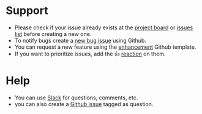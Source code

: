 
# Support

* Please check if your issue already exists at the [project board] or [issues list] before creating
  a new one.
* To notify bugs create a [new bug issue] using Github.
* You can request a new feature using the [enhancement] Github template.
* If you want to prioritize issues, add the :+1: [reaction] on them.

[new bug issue]: https://github.com/hexagonkt/hexagon/issues/new?template=bug.md
[enhancement]: https://github.com/hexagonkt/hexagon/issues/new?template=enhancement.md
[reaction]: https://github.com/blog/2119-add-reactions-to-pull-requests-issues-and-comments

[project board]: https://github.com/hexagonkt/hexagon/projects/1
[issues list]: https://github.com/hexagonkt/hexagon/issues

# Help

* You can use [Slack] for questions, comments, etc.
* you can also create a [Github issue][question] tagged as question.

[Slack]: https://kotlinlang.slack.com/messages/hexagon
[question]: https://github.com/hexagonkt/hexagon/issues/new?template=question.md
